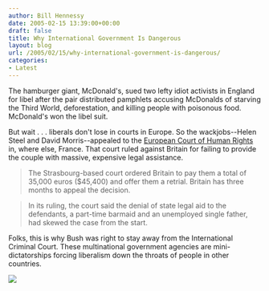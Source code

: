```yaml
---
author: Bill Hennessy
date: 2005-02-15 13:39:00+00:00
draft: false
title: Why International Government Is Dangerous
layout: blog
url: /2005/02/15/why-international-government-is-dangerous/
categories:
- Latest
---
```


The hamburger giant, McDonald's, sued two lefty idiot activists in England for libel after the pair distributed pamphlets accusing McDonalds of starving the Third World, deforestation, and killing people with poisonous food. McDonald's won the libel suit.




But wait . . . liberals don't lose in courts in Europe. So the wackjobs--Helen Steel and David Morris--appealed to the [European Court of Human Rights ](https://www.nytimes.com/reuters/international/international-britain-mcdonalds.html?ex=1109134800&en=59a09edc08c7b0ba&ei=5065&partner=MYWAY)in, where else, France. That court ruled against Britain for failing to provide the couple with massive, expensive legal assistance.




> 

> 
> The Strasbourg-based court ordered Britain to pay them a total of 35,000 euros ($45,400) and offer them a retrial. Britain has three months to appeal the decision.
> 
> 

> 
> In its ruling, the court said the denial of state legal aid to the defendants, a part-time barmaid and an unemployed single father, had skewed the case from the start.
> 
> 




Folks, this is why Bush was right to stay away from the International Criminal Court. These multinational government agencies are mini-dictatorships forcing liberalism down the throats of people in other countries.




![](https://blog.billhennessy.com/aggbug.aspx?PostID=1069)

